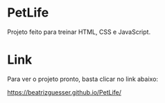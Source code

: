 # PetLife
Projeto feito para treinar HTML, CSS e JavaScript.
# Link
Para ver o projeto pronto, basta clicar no link abaixo:

https://beatrizguesser.github.io/PetLife/
